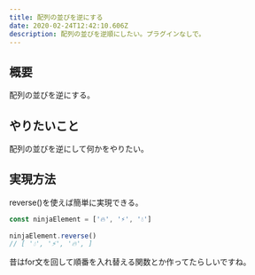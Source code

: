 ```yaml
---
title: 配列の並びを逆にする
date: 2020-02-24T12:42:10.606Z
description: 配列の並びを逆順にしたい。プラグインなしで。
---
```

## 概要

配列の並びを逆にする。

## やりたいこと

配列の並びを逆にして何かをやりたい。

## 実現方法
reverse()を使えば簡単に実現できる。
```javascript
const ninjaElement = ['🔥', '⚡️', '💧']
    
ninjaElement.reverse()
// [ '💧', '⚡️', '🔥', ]
```
昔はfor文を回して順番を入れ替える関数とか作ってたらしいですね。
